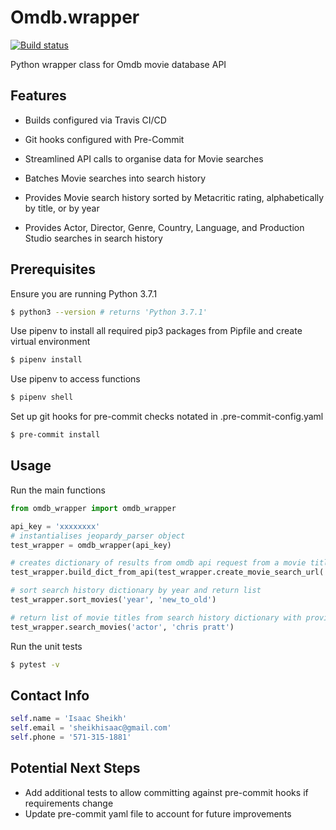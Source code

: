 # Omdb.wrapper
[![Build status](https://travis-ci.org/sheikhisaac/Omdb.wrapper.svg?branch=master)](https://travis-ci.org/sheikhisaac)

Python wrapper class for Omdb movie database API

## Features
- Builds configured via Travis CI/CD

- Git hooks configured with Pre-Commit

- Streamlined API calls to organise data for Movie searches

- Batches Movie searches into search history

- Provides Movie search history sorted by Metacritic rating, alphabetically by title, or by year

- Provides Actor, Director, Genre, Country, Language, and Production Studio searches in search history

## Prerequisites

Ensure you are running Python 3.7.1

```zsh
$ python3 --version # returns 'Python 3.7.1'
```

Use pipenv to install all required pip3 packages from Pipfile and create virtual environment

```zsh
$ pipenv install
```

Use pipenv to access functions

```zsh
$ pipenv shell
```

Set up git hooks for pre-commit checks notated in .pre-commit-config.yaml

```zsh
$ pre-commit install
```

## Usage

Run the main functions

```python
from omdb_wrapper import omdb_wrapper

api_key = 'xxxxxxxx'
# instantialises jeopardy_parser object
test_wrapper = omdb_wrapper(api_key)

# creates dictionary of results from omdb api request from a movie title and appends to search history
test_wrapper.build_dict_from_api(test_wrapper.create_movie_search_url('title', 'Toy Story'))

# sort search history dictionary by year and return list
test_wrapper.sort_movies('year', 'new_to_old')

# return list of movie titles from search history dictionary with provided search type and query
test_wrapper.search_movies('actor', 'chris pratt')
```

Run the unit tests

```zsh
$ pytest -v
```

## Contact Info

```python
self.name = 'Isaac Sheikh'
self.email = 'sheikhisaac@gmail.com'
self.phone = '571-315-1881'
```

## Potential Next Steps

- Add additional tests to allow committing against pre-commit hooks if requirements change
- Update pre-commit yaml file to account for future improvements
